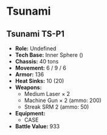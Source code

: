 # Tsunami
## Tsunami TS-P1
- **Role:** Undefined
- **Tech Base:** Inner Sphere ()
- **Chassis:** 40 tons
- **Movement:** 6 / 9 / 6
- **Armor:** 136
- **Heat Sinks:** 10 (20)
- **Weapons:**
  - Medium Laser × 2
  - Machine Gun × 2 (ammo: 200)
  - Streak SRM 2 (ammo: 50)
- **Equipment:**
  - CASE
- **Battle Value:** 933

